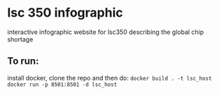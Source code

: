 # lsc 350 infographic
 interactive infographic website for lsc350 describing the global chip shortage

## To run:
install docker, clone the repo and then do:
`docker build . -t lsc_host`
`docker run -p 8501:8501 -d lsc_host`

